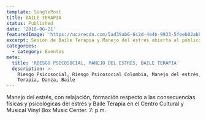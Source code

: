 ```yaml
---
template: SinglePost
title: BAILE TERAPIA
status: Published
date: '2018-06-21'
featuredImage: 'https://ucarecdn.com/5ad39ab6-6c2d-4e4b-9933-5feeb02abb9e/'
excerpt: Sesión de Baile Terapia y Manejo del estrés abierta al público
categories:
  - category: Eventos
meta:
  title: 'RIESGO PSICOSOCIAL, MANEJO DEL ESTRÉS, BAILE TERAPIA'
  description: >-
    Riesgo Psicosocial, Riesgo Psicosocial Colombia, Manejo del estrés, Baile
    Terapia, Danza, Baile
---
```

Manejo del estrés, con relajación, formación respecto a las consecuencias físicas y psicológicas del estrés y Baile Terapia en el Centro Cultural y Musical Vinyl Box Music Center. 7: p.m.